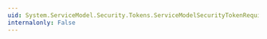 ```yaml
---
uid: System.ServiceModel.Security.Tokens.ServiceModelSecurityTokenRequirement.IssuerBindingProperty
internalonly: False
---
```

